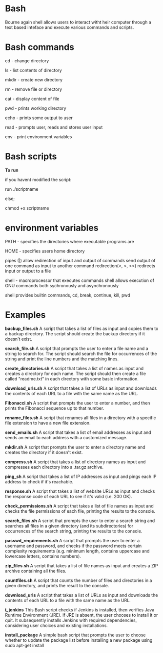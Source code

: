 # Bash


Bourne again shell allows users to interact witht heir computer through a text based inteface and execute various commands and scripts.

# Bash commands


cd - change directory

ls - list contents of directory

mkdir - create new directory

rm - remove file or directory

cat - display content of file

pwd - prints working directory

echo - prints some output to user

read - prompts user, reads and stores user input

env - print environment variables


# Bash scripts


**To run**


if you havent modified the script:

run ./scriptname 

else;

chmod +x scriptname


# environment variables


PATH - specifies the directories where executable programs are

HOME - specifies users home directory

pipes (|) allow redirection of input and output of commands
send output of one command as input to another command
redirection(<, >, >>) redirects input or output to a file

shell - macroprocessor that executes commands
shell allows execution of GNU commands both sychronously and asynchronously

shell provides builtin commands, cd, break, continue, kill, pwd



# Examples



**backup_files.sh** 
A script that takes a list of files as input and copies them to a backup directory. The script should create the backup directory if it doesn't exist.


**search_file.sh** 
A script that prompts the user to enter a file name and a string to search for. The script should search the file for occurrences of the string and print the line numbers and the matching lines.


**create_directories.sh** 
A script that takes a list of names as input and creates a directory for each name. The script should then create a file called "readme.txt" in each directory with some basic information.


**download_urls.sh** 
A script that takes a list of URLs as input and downloads the contents of each URL to a file with the same name as the URL.


**Fibonacci.sh** 
A script that prompts the user to enter a number, and then prints the Fibonacci sequence up to that number.


**rename_files.sh** 
A script that renames all files in a directory with a specific file extension to have a new file extension.


**send_emails.sh** 
A script that takes a list of email addresses as input and sends an email to each address with a customized message.


**mkdir.sh** 
A script that prompts the user to enter a directory name and creates the directory if it doesn't exist.


**compress.sh** 
A script that takes a list of directory names as input and compresses each directory into a .tar.gz archive.


**ping_sh** 
A script that takes a list of IP addresses as input and pings each IP address to check if it's reachable.


**response.sh** 
A script that takes a list of website URLs as input and checks the response code of each URL to see if it's valid (i.e. 200 OK).


**check_permissions.sh** 
A script that takes a list of file names as input and checks the file permissions of each file, printing the results to the console.


**search_files.sh** 
A script that prompts the user to enter a search string and searches all files in a given directory (and its subdirectories) for occurrences of the search string, printing the results to the console.


**passwd_requirements.sh** 
A script that prompts the user to enter a username and password, and checks if the password meets certain complexity requirements (e.g. minimum length, contains uppercase and lowercase letters, contains numbers).


**zip_files.sh** 
A script that takes a list of file names as input and creates a ZIP archive containing all the files.


**countfiles.sh** 
A script that counts the number of files and directories in a given directory, and prints the result to the console.


**download_urls** 
A script that takes a list of URLs as input and downloads the contents of each URL to a file with the same name as the URL.


**i_jenkins**
This Bash script checks if Jenkins is installed, then verifies Java Runtime Environment (JRE). If JRE is absent, the user chooses to install it or quit. It subsequently installs Jenkins with required dependencies, considering user choices and existing installations.


**install_package**
A simple bash script that prompts the user to choose whether to update the package list before installing a new package using sudo apt-get install
